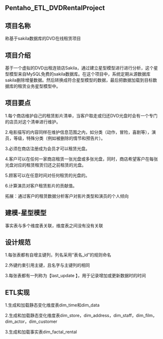 ## Pentaho_ETL_DVDRentalProject

 

## 项目名称

称基于sakila数据库的DVD在线租赁项目

## 项目介绍

基于一个虚拟的DVD出租连锁店Sakila，通过建立星型模型进行进行分析，这个星型模型来自MySQL免费的sakila数据库。在这个项目中，系统定期从源数据库sakila删除增量数据。然后转换成符合星型模型的数据，最后把数据加载到目标数据库的租赁业务星型模型中。

## 项目要点

1.每个商店维护自己的租赁影片清单，当客户取走或归还DVD光盘时会有一个专门的店员对这个清单进行维护。

2.电影描写的内容同样在维护信息范围之内，如分类（动作，冒险，喜剧等），演员，等级，特殊分类（例如被删除的情节和预告片）。

3.必须在商店注册成为会员才可以租赁光盘。

4.客户可以在任何一家商店租赁一张光盘或多张光盘，同时，商店希望客户在每张光盘对应的租赁租赁归还之前租赁的光盘。

5.顾客可以在任意时间对任何租赁的光盘的。

6.计算演员对客户租赁影片的贡献值。

拓展：通过客户的租赁数据分析客户对影片类型和演员的个人倾向

## 建模-星型模型

事实表与多个维度表关联，维度表之间没有没有关联

## 设计规范

1.每张表都有自增主键列，列名采用“表名_id”的规则命名

2.外键约束引用主键，且名字与主键列的相同

3.每张表都有一列称为【last_update 】，用于记录增加或更新数据时的时间

## ETL实现

1.生成和加载静态变化维度表dim_time和dim_data

2.生成和加载静态变化维度表dim_store，dim_address，dim_staff，dim_film，dim_actor，dim_customer

3.生成和加载事实表dim_factal_rental 
